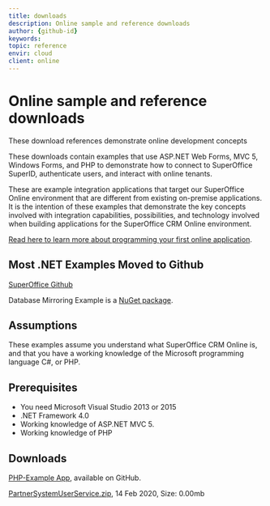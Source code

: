 ```yaml
---
title: downloads
description: Online sample and reference downloads
author: {github-id}
keywords:
topic: reference
envir: cloud
client: online
---
```


# Online sample and reference downloads

These download references demonstrate online development concepts

These downloads contain examples that use ASP.NET Web Forms, MVC 5, Windows Forms, and PHP to demonstrate how to connect to SuperOffice SuperID, authenticate users, and interact with online tenants.

These are example integration applications that target our SuperOffice Online environment that are different from existing on-premise applications. It is the intention of these examples that demonstrate the key concepts involved with integration capabilities, possibilities, and technology involved when building applications for the SuperOffice CRM Online environment.

[Read here to learn more about programming your first online application][1].

## Most .NET Examples Moved to Github

[SuperOffice Github][2]

Database Mirroring Example is a [NuGet package][3].

## Assumptions

These examples assume you understand what SuperOffice CRM Online is, and that you have a working knowledge of the Microsoft programming language C#, or PHP.

## Prerequisites

* You need Microsoft Visual Studio 2013 or 2015
* .NET Framework 4.0
* Working knowledge of ASP.NET MVC 5.
* Working knowledge of PHP

## Downloads

[PHP-Example App][4], available on GitHub.

[PartnerSystemUserService.zip][7], 14 Feb 2020, Size: 0.00mb

<!-- Referenced links -->
[1]: ../../../developer-portal/getting-started/index.md
[2]: https://github.com/SuperOffice/SuperOffice.DevNet.Online
[3]: ../../../mirroring/overview.md
[4]: https://github.com/SuperOffice/devnet-php-oidc-soap
[7]: partnersystemuserservice.zip

